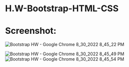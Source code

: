 # H.W-Bootstrap-HTML-CSS
# Screenshot:

![Bootstrap HW - Google Chrome 8_30_2022 8_45_22 PM](https://user-images.githubusercontent.com/109069188/187508039-03df4aee-c644-4a15-9b8c-978419526b20.png)

![Bootstrap HW - Google Chrome 8_30_2022 8_45_49 PM](https://user-images.githubusercontent.com/109069188/187508403-26939649-23ac-4d10-af37-d4817e31fcff.png)
![Bootstrap HW - Google Chrome 8_30_2022 8_45_54 PM](https://user-images.githubusercontent.com/109069188/187508417-f3654ece-98bc-41d4-879a-97866927d6a0.png)
